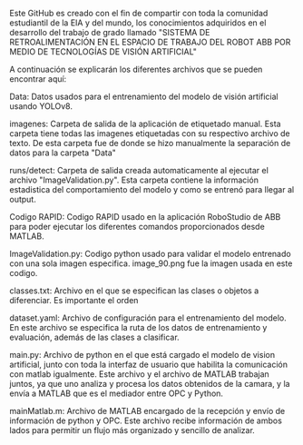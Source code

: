 Este GitHub es creado con el fin de compartir con toda la comunidad estudiantil de la EIA
y del mundo, los conocimientos adquiridos en el desarrollo del trabajo de grado llamado
"SISTEMA DE RETROALIMENTACIÓN EN EL ESPACIO DE TRABAJO DEL ROBOT ABB POR MEDIO DE TECNOLOGÍAS DE VISIÓN ARTIFICIAL"

A continuación se explicarán los diferentes archivos que se pueden encontrar aquí:

Data: Datos usados para el entrenamiento del modelo de visión artificial usando YOLOv8.

imagenes: Carpeta de salida de la aplicación de etiquetado manual. Esta carpeta tiene todas las
imagenes etiquetadas con su respectivo archivo de texto. De esta carpeta fue de donde se hizo
manualmente la separación de datos para la carpeta "Data"

runs/detect: Carpeta de salida creada automaticamente al ejecutar el archivo "ImageValidation.py".
Esta carpeta contiene la información estadistica del comportamiento del modelo y como se entrenó para
llegar al output.

Codigo RAPID: Codigo RAPID usado en la aplicación RoboStudio de ABB para poder ejecutar los 
diferentes comandos proporcionados desde MATLAB.

ImageValidation.py: Codigo python usado para validar el modelo entrenado con una sola imagen especifica.
image_90.png fue la imagen usada en este codigo.

classes.txt: Archivo en el que se especifican las clases o objetos a diferenciar. Es importante el orden

dataset.yaml: Archivo de configuración para el entrenamiento del modelo. En este archivo se especifica la ruta
de los datos de entrenamiento y evaluación, además de las clases a clasificar.

main.py: Archivo de python en el que está cargado el modelo de vision artificial, junto con toda la interfaz de usuario
que habilita la comunicación con matlab igualmente. Este archivo y el archivo de MATLAB trabajan juntos,
ya que uno analiza y procesa los datos obtenidos de la camara, y la envía a MATLAB que es el mediador
entre OPC y Python.

mainMatlab.m: Archivo de MATLAB encargado de la recepción y envío de información de python y OPC. Este archivo recibe 
información de ambos lados para permitir un flujo más organizado y sencillo de analizar.

